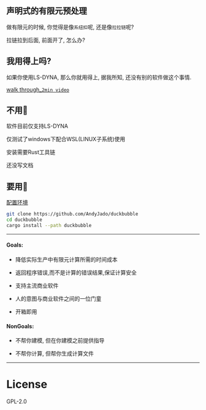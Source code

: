 ## 声明式的有限元预处理

做有限元的时候, 你觉得是像`系纽扣`呢, 还是像`拉拉链`呢?

拉链拉到后面, 前面开了, 怎么办?

## 我用得上吗?

如果你使用LS-DYNA, 那么你就用得上, 据我所知, 还没有别的软件做这个事情.

[walk through_`2min video`](https://www.bilibili.com/video/BV1QR4y1R76t/)

## 不用🥺

软件目前仅支持LS-DYNA

仅测试了windows下配合WSL(LINUX子系统)使用

安装需要Rust工具链

还没写文档

## 要用🙇

[配置环境](https://github.com/AndyJado/chitto/blob/d73ffdf4cd03fbbbcca38c32b4784939c41a4d32/terminal-stf/src/oh-WSL.md)

```sh
git clone https://github.com/AndyJado/duckbubble
cd duckbubble
cargo install --path duckbubble
```

---

#### Goals:

- 降低实际生产中有限元计算所需的时间成本

- 返回程序错误,而不是计算的错误结果,保证计算安全

- 支持主流商业软件

- 人的意图与商业软件之间的一位门童

- 开箱即用

#### NonGoals:

- 不帮你建模, 但在你建模之前提供指导

- 不帮你计算, 但帮你生成计算文件

---

# License

GPL-2.0
